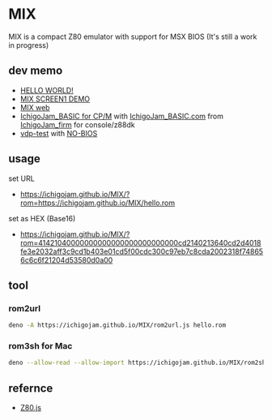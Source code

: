 # MIX

MIX is a compact Z80 emulator with support for MSX BIOS (It's still a work in progress)

## dev memo

- [HELLO WORLD!](test.js)
- [MIX SCREEN1 DEMO](https://ichigojam.github.io/MIX/screen1.html)
- [MIX web](https://ichigojam.github.io/MIX/)
- [IchigoJam_BASIC for CP/M](cpm.js) with [IchigoJam_BASIC.com](IchigoJam_BASIC.com) from [IchigoJam_firm](https://github.com/IchigoJam/ichigojam-firm) for console/z88dk
- [vdp-test](https://ichigojam.github.io/MIX/vdp-test.html) with [NO-BIOS](https://github.com/IchigoJam/no-bios)

## usage

set URL
- https://ichigojam.github.io/MIX/?rom=https://ichigojam.github.io/MIX/hello.rom

set as HEX (Base16)
- https://ichigojam.github.io/MIX/?rom=41421040000000000000000000000000cd2140213640cd2d4018fe3e2032aff3c9cd1b403e01cd5f00cdc300c97eb7c8cda2002318f748656c6c6f21204d53580d0a00

## tool

### rom2url

```sh
deno -A https://ichigojam.github.io/MIX/rom2url.js hello.rom
```

### rom3sh for Mac

```sh
deno --allow-read --allow-import https://ichigojam.github.io/MIX/rom2sh.js hello.rom | sh
```

## refernce

- [Z80.js](https://github.com/IchigoJam/Z80.js)
